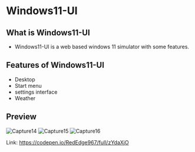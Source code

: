 # Windows11-UI

## What is Windows11-UI
- Windows11-UI is a web based windows 11 simulator with some features.

## Features of Windows11-UI
- Desktop
- Start menu
- settings interface
- Weather

## Preview
![Capture14](https://user-images.githubusercontent.com/91379432/141263285-5f864d85-5172-4447-9e9f-e3b73f80bd63.PNG)
![Capture15](https://user-images.githubusercontent.com/91379432/141263329-f884635b-fe2c-4822-8186-4372ee9baa0b.PNG)
![Capture16](https://user-images.githubusercontent.com/91379432/141263360-62dc9a0a-38b4-4505-8d29-5ea9316a45ce.PNG)


Link: https://codepen.io/RedEdge967/full/zYdaXjO
